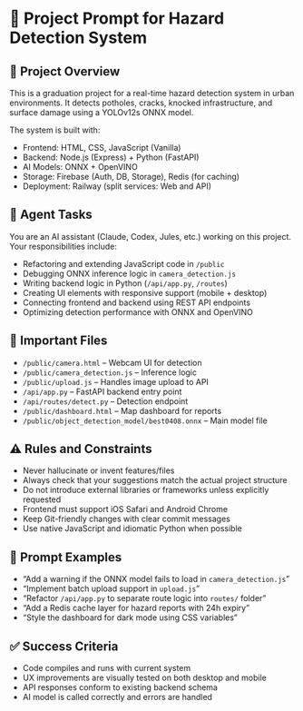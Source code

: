 # 🚧 Project Prompt for Hazard Detection System

## 🎯 Project Overview
This is a graduation project for a real-time hazard detection system in urban environments. It detects potholes, cracks, knocked infrastructure, and surface damage using a YOLOv12s ONNX model.

The system is built with:
- Frontend: HTML, CSS, JavaScript (Vanilla)
- Backend: Node.js (Express) + Python (FastAPI)
- AI Models: ONNX + OpenVINO
- Storage: Firebase (Auth, DB, Storage), Redis (for caching)
- Deployment: Railway (split services: Web and API)

## 🧠 Agent Tasks
You are an AI assistant (Claude, Codex, Jules, etc.) working on this project. Your responsibilities include:
- Refactoring and extending JavaScript code in `/public`
- Debugging ONNX inference logic in `camera_detection.js`
- Writing backend logic in Python (`/api/app.py`, `/routes`)
- Creating UI elements with responsive support (mobile + desktop)
- Connecting frontend and backend using REST API endpoints
- Optimizing detection performance with ONNX and OpenVINO

## 📁 Important Files
- `/public/camera.html` – Webcam UI for detection
- `/public/camera_detection.js` – Inference logic
- `/public/upload.js` – Handles image upload to API
- `/api/app.py` – FastAPI backend entry point
- `/api/routes/detect.py` – Detection endpoint
- `/public/dashboard.html` – Map dashboard for reports
- `/public/object_detection_model/best0408.onnx` – Main model file

## ⚠️ Rules and Constraints
- Never hallucinate or invent features/files
- Always check that your suggestions match the actual project structure
- Do not introduce external libraries or frameworks unless explicitly requested
- Frontend must support iOS Safari and Android Chrome
- Keep Git-friendly changes with clear commit messages
- Use native JavaScript and idiomatic Python when possible

## 🧪 Prompt Examples
- “Add a warning if the ONNX model fails to load in `camera_detection.js`”
- “Implement batch upload support in `upload.js`”
- “Refactor `/api/app.py` to separate route logic into `routes/` folder”
- “Add a Redis cache layer for hazard reports with 24h expiry”
- “Style the dashboard for dark mode using CSS variables”

## ✅ Success Criteria
- Code compiles and runs with current system
- UX improvements are visually tested on both desktop and mobile
- API responses conform to existing backend schema
- AI model is called correctly and errors are handled
